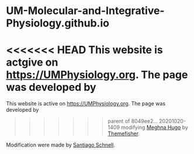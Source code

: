# UM-Molecular-and-Integrative-Physiology.github.io

<<<<<<< HEAD
This website is actgive on https://UMPhysiology.org.  The page was developed by 
=======
This website is active on https://UMPhysiology.org.  The page was developed by 
>>>>>>> parent of 8049ee2... 20201020-1409
modifying [Meghna Hugo](https://themes.gohugo.io/meghna-hugo/) by 
[Themefisher](https://themefisher.com).

Modification were made by [Santiago Schnell](mailto:schnells@umich.edu).

